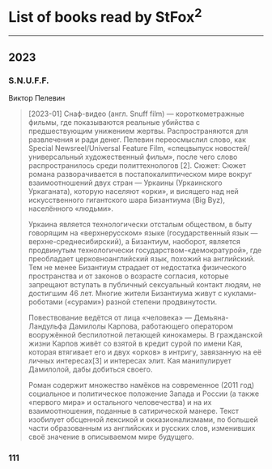 # List of books read by StFox<sup>2</sup>
---

## 2023

### S.N.U.F.F.
Виктор Пелевин
> [2023-01] Снаф-видео (англ. Snuff film) — короткометражные фильмы, где показываются реальные убийства с предшествующим унижением жертвы. Распространяются для развлечения и ради денег. Пелевин переосмыслил слово, как Special Newsreel/Universal Feature Film, «спецвыпуск новостей/универсальный художественный фильм», после чего слово распространилось среди политтехнологов [2].
> Сюжет:
> Сюжет романа разворачивается в постапокалиптическом мире вокруг взаимоотношений двух стран — Уркаины (Уркаинского Уркаганата), которую населяют «орки», и висящего над ней искусственного гигантского шара Бизантиума (Big Byz), населённого «людьми».
> 
> Уркаина является технологически отсталым обществом, в быту говорящим на «верхнерусском» языке (государственный язык — верхне-среднесибирский), а Бизантиум, наоборот, является продвинутым технологически государством-«демократурой», где преобладает церковноанглийский язык, похожий на английский. Тем не менее Бизантиум страдает от недостатка физического пространства и от законов о возрасте согласия, которые запрещают вступать в публичный сексуальный контакт людям, не достигшим 46 лет. Многие жители Бизантиума живут с куклами-роботами («сурами») разной степени продвинутости.
> 
> Повествование ведётся от лица «человека» — Демьяна-Ландульфа Дамилолы Карпова, работающего оператором вооружённой беспилотной летающей кинокамеры. В гражданской жизни Карпов живёт со взятой в кредит сурой по имени Кая, которая втягивает его и двух «орков» в интригу, завязанную на её личных интересах[3] и интересах элит. Кая манипулирует Дамилолой, дабы добиться своего.
> 
> Роман содержит множество намёков на современное (2011 год) социальное и политическое положение Запада и России (а также «первого мира» и остального человечества) и на их взаимоотношения, поданные в сатирической манере. Текст изобилует обсценной лексикой и окказионализмами, по большей части образованным из английских и русских слов, изменивших своё значение в описываемом мире будущего.


### 111



